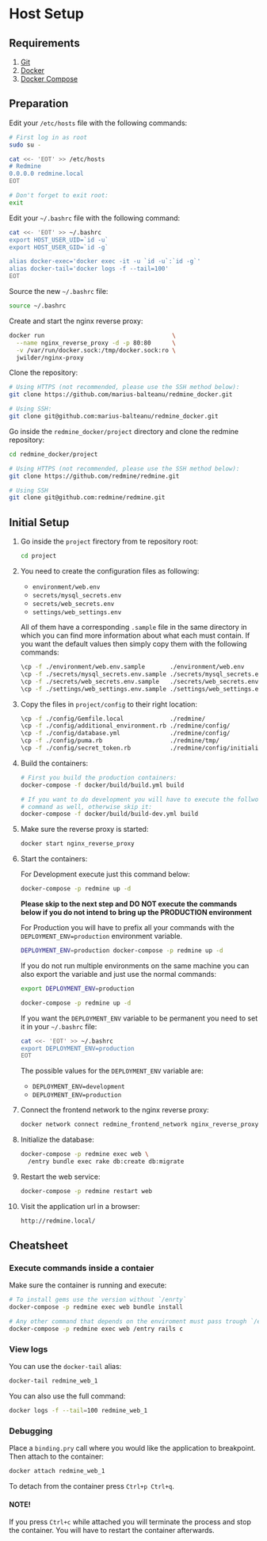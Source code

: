 # Host Setup

## Requirements

1. [Git](https://git-scm.com/download/linux)
2. [Docker](https://docs.docker.com/engine/installation/)
3. [Docker Compose](https://docs.docker.com/compose/install/)

## Preparation

Edit your `/etc/hosts` file with the following commands:
```bash
# First log in as root
sudo su -

cat <<- 'EOT' >> /etc/hosts
# Redmine
0.0.0.0 redmine.local
EOT

# Don't forget to exit root:
exit
```

Edit your `~/.bashrc` file with the following command:
```bash
cat <<- 'EOT' >> ~/.bashrc
export HOST_USER_UID=`id -u`
export HOST_USER_GID=`id -g`

alias docker-exec='docker exec -it -u `id -u`:`id -g`'
alias docker-tail='docker logs -f --tail=100'
EOT
```

Source the new `~/.bashrc` file:
```bash
source ~/.bashrc
```

Create and start the nginx reverse proxy:
``` bash
docker run                                    \
  --name nginx_reverse_proxy -d -p 80:80      \
  -v /var/run/docker.sock:/tmp/docker.sock:ro \
  jwilder/nginx-proxy
```

Clone the repository:
``` bash
# Using HTTPS (not recommended, please use the SSH method below):
git clone https://github.com/marius-balteanu/redmine_docker.git

# Using SSH:
git clone git@github.com:marius-balteanu/redmine_docker.git
```

Go inside the `redmine_docker/project` directory and clone the redmine repository:
```bash
cd redmine_docker/project

# Using HTTPS (not recommended, please use the SSH method below):
git clone https://github.com/redmine/redmine.git

# Using SSH
git clone git@github.com:redmine/redmine.git
```


## Initial Setup

1. Go inside the `project` firectory from te repository root:
    ```bash
    cd project
    ```

2. You need to create the configuration files as following:
    * `environment/web.env`
    * `secrets/mysql_secrets.env`
    * `secrets/web_secrets.env`
    * `settings/web_settings.env`

    All of them have a corresponding `.sample` file in the same directory in which
    you can find more information about what each must contain. If you want the
    default values then simply copy them with the following commands:
    ```bash
    \cp -f ./environment/web.env.sample       ./environment/web.env
    \cp -f ./secrets/mysql_secrets.env.sample ./secrets/mysql_secrets.env
    \cp -f ./secrets/web_secrets.env.sample   ./secrets/web_secrets.env
    \cp -f ./settings/web_settings.env.sample ./settings/web_settings.env
    ```

2. Copy the files in `project/config` to their right location:
    ```bash
    \cp -f ./config/Gemfile.local             ./redmine/
    \cp -f ./config/additional_environment.rb ./redmine/config/
    \cp -f ./config/database.yml              ./redmine/config/
    \cp -f ./config/puma.rb                   ./redmine/tmp/
    \cp -f ./config/secret_token.rb           ./redmine/config/initializers
    ```

3. Build the containers:
    ```bash
    # First you build the production containers:
    docker-compose -f docker/build/build.yml build

    # If you want to do development you will have to execute the follwoing
    # command as well, otherwise skip it:
    docker-compose -f docker/build/build-dev.yml build
    ```

4. Make sure the reverse proxy is started:
    ```bash
    docker start nginx_reverse_proxy
    ```

5. Start the containers:

    For Development execute just this command below:
    ```bash
    docker-compose -p redmine up -d
    ```

    **Please skip to the next step and DO NOT execute the commands below if you
    do not intend to bring up the PRODUCTION environment**

    For Production you will have to prefix all your commands with the
    `DEPLOYMENT_ENV=production` environment variable.
    ```bash
    DEPLOYMENT_ENV=production docker-compose -p redmine up -d
    ```

    If you do not run multiple environments on the same machine you can also
    export the variable and just use the normal commands:
    ```bash
    export DEPLOYMENT_ENV=production

    docker-compose -p redmine up -d
    ```

    If you want the `DEPLOYMENT_ENV` variable to be permanent you need to set it
    in your `~/.bashrc` file:
    ```bash
    cat <<- 'EOT' >> ~/.bashrc
    export DEPLOYMENT_ENV=production
    EOT
    ```

    The possible values for the `DEPLOYMENT_ENV` variable are:
    * `DEPLOYMENT_ENV=development`
    * `DEPLOYMENT_ENV=production`

6. Connect the frontend network to the nginx reverse proxy:
    ```bash
    docker network connect redmine_frontend_network nginx_reverse_proxy
    ```

7. Initialize the database:
    ```bash
    docker-compose -p redmine exec web \
      /entry bundle exec rake db:create db:migrate
    ```

8. Restart the web service:
    ```bash
    docker-compose -p redmine restart web
    ```

9. Visit the application url in a browser:
    ```bash
    http://redmine.local/
    ```


## Cheatsheet

### Execute commands inside a contaier

Make sure the container is running and execute:

```bash
# To install gems use the version without `/enrty`
docker-compose -p redmine exec web bundle install

# Any other command that depends on the enviroment must pass trough `/entry`
docker-compose -p redmine exec web /entry rails c
```


### View logs

You can use the `docker-tail` alias:
```bash
docker-tail redmine_web_1
```

You can also use the full command:
``` bash
docker logs -f --tail=100 redmine_web_1
```


### Debugging

Place a `binding.pry` call where you would like the application to breakpoint.
Then attach to the container:

```bash
docker attach redmine_web_1
```

To detach from the container press `Ctrl+p Ctrl+q`.

>
#### NOTE!
If you press `Ctrl+c` while attached you will terminate the process and stop
the container. You will have to restart the container afterwards.

